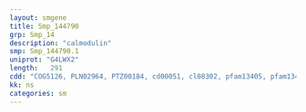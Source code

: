 ```yaml
---
layout: smgene
title: Smp_144790
grp: Smp_14
description: "calmodulin"
smp: Smp_144790.1
uniprot: "G4LWX2"
length:   291
cdd: "COG5126, PLN02964, PTZ00184, cd00051, cl08302, pfam13405, pfam13499, smart00027, smart00054"
kk: ns
categories: sm
---
```

